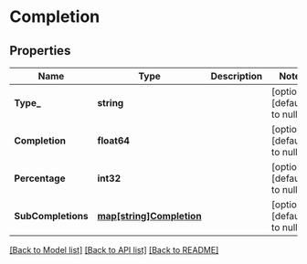 # Completion

## Properties
Name | Type | Description | Notes
------------ | ------------- | ------------- | -------------
**Type_** | **string** |  | [optional] [default to null]
**Completion** | **float64** |  | [optional] [default to null]
**Percentage** | **int32** |  | [optional] [default to null]
**SubCompletions** | [**map[string]Completion**](Completion.md) |  | [optional] [default to null]

[[Back to Model list]](../README.md#documentation-for-models) [[Back to API list]](../README.md#documentation-for-api-endpoints) [[Back to README]](../README.md)


